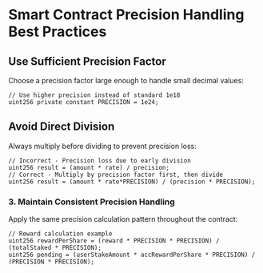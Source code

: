 # Smart Contract Precision Handling Best Practices

## Use Sufficient Precision Factor
Choose a precision factor large enough to handle small decimal values:
```solidity
// Use higher precision instead of standard 1e18
uint256 private constant PRECISION = 1e24;
```

## Avoid Direct Division
Always multiply before dividing to prevent precision loss:
```solidity
// Incorrect - Precision loss due to early division
uint256 result = (amount * rate) / precision;
// Correct - Multiply by precision factor first, then divide
uint256 result = (amount * rate*PRECISION) / (precision * PRECISION);
```


### 3. Maintain Consistent Precision Handling
Apply the same precision calculation pattern throughout the contract:
```solidity
// Reward calculation example
uint256 rewardPerShare = (reward * PRECISION * PRECISION) / (totalStaked * PRECISION);
uint256 pending = (userStakeAmount * accRewardPerShare * PRECISION) / (PRECISION * PRECISION);
```
